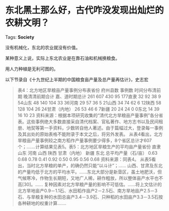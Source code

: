 # 东北黑土那么好，古代咋没发现出灿烂的农耕文明？

Tags: **Society**

没有机械化，东北的农业就没有价值。

某种意义上说，实际上东北农业是在靠石油和机械换粮食。

用人力种植是无利可图的。

以下节录自《十九世纪上半期的中国粮食亩产量及总产量再估计》，史志宏


> 表4：北方地区旱粮亩产量事例分布表省份 府州县数 事例数 时间分布清前期 晚清清前期合计 嘉、道时期总计 261 607 430 95 177直隶 32 92 38 9 54山东 48 140 104 33 36河南 29 57 36 5 21山西 34 74 62 6 12陕西 58 128 104 26 24甘肃（内地） 26 53 46 6 7新疆 20 24 24 0 0东北 14 39 16 10 23 资料来源：根据本项研究收集的“清代北方旱粮亩产量事例”各分省表。这些事例绝大多数直接采自清代档案、官私著作、地方志书以及民间租册、地契等第一手资料，少数转自他人著述。由于篇幅过大，登录每一事例及其出处的原始表格不能附录于本文之后，将另外发表。 从表4看出，北方旱粮亩产量事例较之南方稻作产量事例要少得多，8个省区总计才607个；.......计算结果见表5。表5：北方地区旱粮生产的平均亩产量省份 直隶 山东 河南 山西 陕西 甘肃（内地） 新疆 东北 总平均产量（石/亩） 0.63 0.68 0.78 0.41 0.92 0.50 0.95 0.56 0.68 资料来源：同表4。 从表5看出，当时北方旱粮的单产，的确仍然只能“以斗计”；...... 山西、甘肃及东北的产量均低于北方的平均水平。......东北大部分是新垦区，虽土地肥沃，但气候寒冷，作物生长期短，又地广人稀，耕作粗放，所以整体亩产水平也不高[30]。...... 复种因素对北方旱粮产量的影响不可低估。......将上文估计的北方旱地亩产0.9－1.1石、水田稻作亩产2－2.5石、南方旱地亩产2.5－3石、与旱粮复种的水田总亩产3.4－3.9石、只种稻的水田亩产3.3－3.5石按各种耕地的权重计算.......

